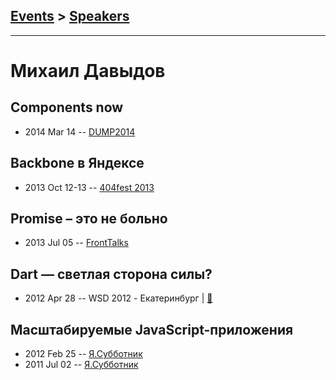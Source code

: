 ## [Events](../README.md) > [Speakers](../speakers.md)
---

# Михаил Давыдов

## Components now
- 2014 Mar 14 -- [DUMP2014](https://www.youtube.com/watch?v=HYjvz7D-VUU)    
## Backbone в Яндексе
- 2013 Oct 12-13 -- [404fest 2013](https://youtu.be/ccWsHHWLlhU)    
## Promise – это не больно
- 2013 Jul 05 -- [FrontTalks](https://events.yandex.ru/lib/talks/981/)    
## Dart — светлая сторона силы?
- 2012 Apr 28 -- WSD 2012 - Екатеринбург  | [:notebook:](https://wsd.events/2012/04/28/pres/dart.pdf)  
## Масштабируемые JavaScript-приложения
- 2012 Feb 25 -- [Я.Субботник](https://events.yandex.ru/lib/talks/154/)    
- 2011 Jul 02 -- [Я.Субботник](https://events.yandex.ru/lib/talks/219/)    
